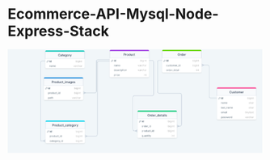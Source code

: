 # Ecommerce-API-Mysql-Node-Express-Stack

![Project Database Tables Diagram](https://raw.githubusercontent.com/hasan-karadirek/Ecommerce-API-Mysql-Node-Express-Stack/main/db.png)
